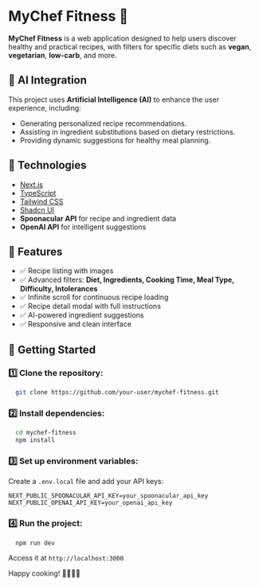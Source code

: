 # MyChef Fitness 🍏

**MyChef Fitness** is a web application designed to help users discover healthy and practical recipes, with filters for specific diets such as **vegan**, **vegetarian**, **low-carb**, and more.

## 🤖 AI Integration
This project uses **Artificial Intelligence (AI)** to enhance the user experience, including:
- Generating personalized recipe recommendations.
- Assisting in ingredient substitutions based on dietary restrictions.
- Providing dynamic suggestions for healthy meal planning.

## 🚀 Technologies
- [Next.js](https://nextjs.org/)
- [TypeScript](https://www.typescriptlang.org/)
- [Tailwind CSS](https://tailwindcss.com/)
- [Shadcn UI](https://ui.shadcn.com/)
- **Spoonacular API** for recipe and ingredient data
- **OpenAI API** for intelligent suggestions

## 🥗 Features
- ✅ Recipe listing with images
- ✅ Advanced filters: **Diet, Ingredients, Cooking Time, Meal Type, Difficulty, Intolerances**
- ✅ Infinite scroll for continuous recipe loading
- ✅ Recipe detail modal with full instructions
- ✅ AI-powered ingredient suggestions
- ✅ Responsive and clean interface

## 🔧 Getting Started

### 1️⃣ Clone the repository:
```bash
  git clone https://github.com/your-user/mychef-fitness.git
```

### 2️⃣ Install dependencies:
```bash
  cd mychef-fitness
  npm install
```

### 3️⃣ Set up environment variables:
Create a `.env.local` file and add your API keys:
```env
NEXT_PUBLIC_SPOONACULAR_API_KEY=your_spoonacular_api_key
NEXT_PUBLIC_OPENAI_API_KEY=your_openai_api_key
```

### 4️⃣ Run the project:
```bash
  npm run dev
```
Access it at `http://localhost:3000`

Happy cooking! 👩‍🍳👨‍🍳
